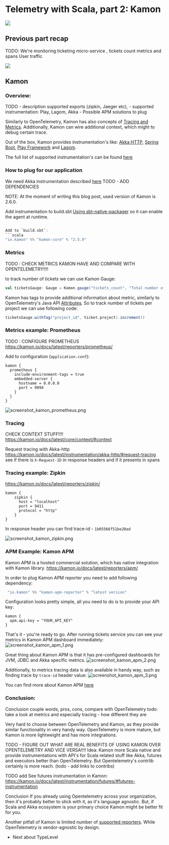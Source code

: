 # Telemetry with Scala, part 2: Kamon
![](images/diagram_kamon.drawio.png)


## Previous part recap
TODO: We're monitoring ticketing micro-service , tickets count metrics and spans
User traffic 

![](images/diagram_system_architecture.drawio.png)

## Kamon
### Overview:

TODO
    - description supported exports (zipkin, Jaeger etc),
    - supported instrumentation: Play, Lagom, Akka
    - Possible APM solutions to plug

Similarly to OpenTelemetry, Kamon has also concepts of [Tracing and Metrics](https://kamon.io/docs/latest/core/#core-apis). 
Additionally, Kamon can wire additional context, which might to debug certain trace. 

Out of the box, Kamon provides instrumentation's like: [Akka HTTP](https://kamon.io/docs/latest/guides/installation/akka-http/), [Spring Boot](https://kamon.io/docs/latest/guides/installation/spring-boot/), [Play Framework](https://kamon.io/docs/latest/guides/installation/play-framework/) and [Lagom](https://kamon.io/docs/latest/guides/installation/lagom-framework/).

The full list of supported instrumentation's can be found [here](https://kamon.io/docs/latest/instrumentation/)

### How to plug for our application
We need Akka instrumentation described [here](https://kamon.io/docs/latest/guides/installation/akka-http/)
 TODO - ADD DEPENDENCIES

NOTE: At the moment of writing this blog post, used version of Kamon is 2.6.0.

Add instrumentation to build.sbt [Using sbt-native-packager](https://kamon.io/docs/latest/guides/how-to/start-with-the-kanela-agent/#using-sbt-native-packager) 
so it can enable the agent at runtime.

```scala

Add to `build.sbt`:
```scala
"io.kamon" %% "kamon-core" % "2.5.9"
```

### Metrics
TODO : CHECK METRICS KAMON HAVE AND COMPARE WITH OPENTELEMETRY!!!!

to track number of tickets we can use Kamon Gauge:
```scala
val ticketsGauge: Gauge = Kamon.gauge("tickets_count", "Total number of tickets")
```

Kamon has tags to provide additional information about metric, similarly to OpenTelemetry's Java API [Attributes](https://javadoc.io/doc/io.opentelemetry/opentelemetry-api/latest/io/opentelemetry/api/common/Attributes.html).
So to track number of tickets per project we can use following code:
```scala
ticketsGauge.withTag("project_id", ticket.project).increment()
```

### Metrics example: Prometheus
TODO : CONFIGURE PROMETHEUS
https://kamon.io/docs/latest/reporters/prometheus/

Add to configuration (`application.conf`):
```hocon
kamon { 
  prometheus {
    include-environment-tags = true
    embedded-server {
      hostname = 0.0.0.0
      port = 9094
    }
  }
}
```

![screenshot_kamon_prometheus.png](images/screenshot_kamon_prometheus.png)

### Tracing

CHECK CONTEXT STUFF!!!!
https://kamon.io/docs/latest/core/context/#context


Request tracing with Akka-http
https://kamon.io/docs/latest/instrumentation/akka-http/#request-tracing
see if there is `X-Request-ID` in response headers and if it presents in spans


### Tracing example: Zipkin


https://kamon.io/docs/latest/reporters/zipkin/

```hocon
kamon {
    zipkin {
      host = "localhost"
      port = 9411
      protocol = "http"
    }
}
```

In response header you can find
trace-id - `1b05566f51be20ad`

![screenshot_kamon_zipkin.png](images/screenshot_kamon_zipkin.png)

### APM Example: Kamon APM
Kamon APM is a hosted commercial solution, which has native integration with Kamon library.
https://kamon.io/docs/latest/reporters/apm/

In order to plug Kamon APM reporter you need to add following dependency:
```scala
 "io.kamon" %% "kamon-apm-reporter" % "latest version"
```

Configuration looks pretty simple, all you need to do is to provide your API key:
```hocon
kamon {
  apm.api-key = "YOUR_API_KEY"
}
```
That's it - you're ready to go. After running tickets service you can see your metrics in Kamon APM dashboard immediately:
![screenshot_kamon_apm_1.png](images/screenshot_kamon_apm_1.png)

Great thing about Kamon APM is that it has pre-configured dashboards for JVM, JDBC and Akka specific metrics. 
![screenshot_kamon_apm_2.png](images/screenshot_kamon_apm_2.png)

Additionally, to metrics tracing data is also available in handy way, such as finding trace by `trace-id` header value: 
![screenshot_kamon_apm_3.png](images/screenshot_kamon_apm_3.png)

You can find more about Kamon APM [here](https://kamon.io/docs/latest/apm)

### Conclusion: 

Conclusion
couple words, pros, cons, compare with OpenTelemetry
todo: take a look at metrics and especially tracing - how different they are

Very hard to choose between OpenTelemetry and Kamon, as they provide similar functionality in very handy way.
OpenTelemetry is more mature, but Kamon is more lightweight and has more integrations.

TODO - FIGURE OUT WHAT ARE REAL BENEFITS OF USING KAMON OVER OPENTELEMETRY AND VICE VERSA!!!!
Idea: Kamon more Scala native and provide instrumentations with API's for Scala related stuff like Akka, futures and executors better than OpenTelemetry.
But Opentelemetry's contrlib certainly is more reach. (todo - add links to contribs)

TODO add 
See futures instrumentation in Kamon: https://kamon.io/docs/latest/instrumentation/futures/#futures-instrumentation

Conclusion
If you already using Opentelemetry across your organization, then it's probably better to stick with it, as it's language agnostic.
But, if Scala and Akka ecosystem is your primary choice Kamon might be better fit for you.


Another pitfall of Kamon is limited number of [supported reporters](https://kamon.io/docs/latest/reporters/). While OpenTelemetry is vendor-agnostic by design.  


- Next about TypeLevel 

